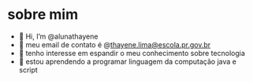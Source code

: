 # sobre mim

- 👋 Hi, I’m @alunathayene
- 👀  meu email de contato  é @thayene.lima@escola.pr.gov.br
- 🌱 tenho interesse em espandir o meu conhecimento sobre tecnologia
- 💞️ estou aprendendo a programar linguagem da computação java e script

<!---
alunathayene/alunathayene is a ✨ special ✨ repository because its `README.md` (this file) appears on your GitHub profile.
You can click the Preview link to take a look at your changes.
--->
